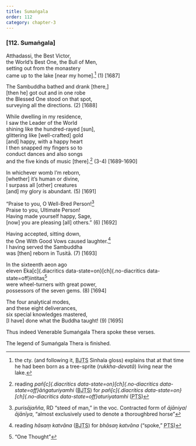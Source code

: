 ```yaml
---
title: Sumaṅgala
order: 112
category: chapter-3
---
```


### \[112. Sumaṅgala\]

Atthadassi, the Best Victor,  
the World’s Best One, the Bull of Men,  
setting out from the monastery  
came up to the lake \[near my home\].[^1] (1) \[1687\]

The Sambuddha bathed and drank \[there,\]  
\[then he\] got out and in one robe  
the Blessed One stood on that spot,  
surveying all the directions. (2) \[1688\]

While dwelling in my residence,  
I saw the Leader of the World  
shining like the hundred-rayed \[sun\],  
glittering like \[well-crafted\] gold  
\[and\] happy, with a happy heart  
I then snapped my fingers so to  
conduct dances and also songs  
and the five kinds of music \[there\].[^2] (3-4) \[1689-1690\]

In whichever womb I’m reborn,  
\[whether\] it’s human or divine,  
I surpass all \[other\] creatures  
\[and\] my glory is abundant. (5) \[1691\]

“Praise to you, O Well-Bred Person![^3]  
Praise to you, Ultimate Person!  
Having made yourself happy, Sage,  
\[now\] you are pleasing \[all\] others.” (6) \[1692\]

Having accepted, sitting down,  
the One With Good Vows caused laughter.[^4]  
I having served the Sambuddha  
was \[then\] reborn in Tusitā. (7) \[1693\]

In the sixteenth aeon ago  
eleven Eka[c]{.diacritics data-state=on}[ch]{.no-diacritics data-state=off}intitas[^5]  
were wheel-turners with great power,  
possessors of the seven gems. (8) \[1694\]

The four analytical modes,  
and these eight deliverances,  
six special knowledges mastered,  
\[I have\] done what the Buddha taught! (9) \[1695\]

Thus indeed Venerable Sumaṅgala Thera spoke these verses.

The legend of Sumaṅgala Thera is finished.

[^1]: the cty. (and following it, <abbr title="Buddha Jayanthi Tripitaka Series">BJTS</abbr> Sinhala gloss) explains that at that time he had been born as a tree-sprite (*rukkha-devatā*) living near the lake.

[^2]: reading *pañ[c]{.diacritics data-state=on}[ch]{.no-diacritics data-state=off}āṅgaturiyamhi* (<abbr title="Buddha Jayanthi Tripitaka Series">BJTS</abbr>) for *pañ[c]{.diacritics data-state=on}[ch]{.no-diacritics data-state=off}aturiyatamhi* (<abbr title="Pali Text Society">PTS</abbr>)

[^3]: *purisājañña*, RD “steed of man,” in the voc. Contracted form of *ājāniya*/*ājānīya*, “almost exclusively used to denote a thoroughbred horse”

[^4]: reading *hāsaṃ katvāna* (<abbr title="Buddha Jayanthi Tripitaka Series">BJTS</abbr>) for *bhāsaŋ katvāna* (“spoke,” <abbr title="Pali Text Society">PTS</abbr>)

[^5]: “One Thought”
